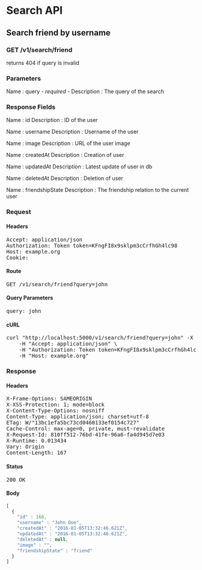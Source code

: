 # Search API

## Search friend by username

### GET /v1/search/friend

returns 404 if query is invalid



### Parameters

Name : query *- required -*
Description : The query of the search


### Response Fields

Name : id
Description : ID of the user

Name : username
Description : Username of the user

Name : image
Description : URL of the user image

Name : createdAt
Description : Creation of user

Name : updatedAt
Description : Latest update of user in db

Name : deletedAt
Description : Deletion of user

Name : friendshipState
Description : The friendship relation to the current user

### Request

#### Headers

<pre>Accept: application/json
Authorization: Token token=KFngFI8x9sklpm3cCrfhGh4lc98
Host: example.org
Cookie: </pre>

#### Route

<pre>GET /v1/search/friend?query=john</pre>

#### Query Parameters

<pre>query: john</pre>

#### cURL

<pre class="request">curl &quot;http://localhost:5000/v1/search/friend?query=john&quot; -X GET \
	-H &quot;Accept: application/json&quot; \
	-H &quot;Authorization: Token token=KFngFI8x9sklpm3cCrfhGh4lc98&quot; \
	-H &quot;Host: example.org&quot;</pre>

### Response

#### Headers

<pre>X-Frame-Options: SAMEORIGIN
X-XSS-Protection: 1; mode=block
X-Content-Type-Options: nosniff
Content-Type: application/json; charset=utf-8
ETag: W/&quot;13bc1efa5bc73cd0460133ef0154c727&quot;
Cache-Control: max-age=0, private, must-revalidate
X-Request-Id: 810ff512-76bd-41fe-96a6-fa4d945d7e03
X-Runtime: 0.013434
Vary: Origin
Content-Length: 167</pre>

#### Status

<pre>200 OK</pre>

#### Body

```javascript
[
  {
    "id" : 168,
    "username" : "John Doe",
    "createdAt" : "2016-01-05T13:32:46.621Z",
    "updatedAt" : "2016-01-05T13:32:46.621Z",
    "deletedAt" : null,
    "image" : "",
    "friendshipState" : "friend"
  }
]
```
